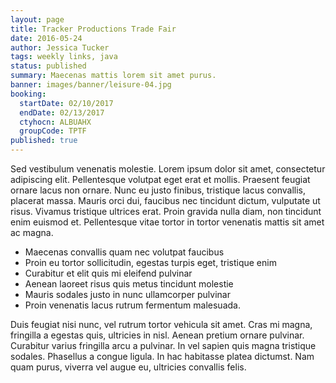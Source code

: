 ```yaml
---
layout: page
title: Tracker Productions Trade Fair
date: 2016-05-24
author: Jessica Tucker
tags: weekly links, java
status: published
summary: Maecenas mattis lorem sit amet purus.
banner: images/banner/leisure-04.jpg
booking:
  startDate: 02/10/2017
  endDate: 02/13/2017
  ctyhocn: ALBUAHX
  groupCode: TPTF
published: true
---
```

Sed vestibulum venenatis molestie. Lorem ipsum dolor sit amet, consectetur adipiscing elit. Pellentesque volutpat eget erat et mollis. Praesent feugiat ornare lacus non ornare. Nunc eu justo finibus, tristique lacus convallis, placerat massa. Mauris orci dui, faucibus nec tincidunt dictum, vulputate ut risus. Vivamus tristique ultrices erat. Proin gravida nulla diam, non tincidunt enim euismod et. Pellentesque vitae tortor in tortor venenatis mattis sit amet ac magna.

* Maecenas convallis quam nec volutpat faucibus
* Proin eu tortor sollicitudin, egestas turpis eget, tristique enim
* Curabitur et elit quis mi eleifend pulvinar
* Aenean laoreet risus quis metus tincidunt molestie
* Mauris sodales justo in nunc ullamcorper pulvinar
* Proin venenatis lacus rutrum fermentum malesuada.

Duis feugiat nisi nunc, vel rutrum tortor vehicula sit amet. Cras mi magna, fringilla a egestas quis, ultricies in nisl. Aenean pretium ornare pulvinar. Curabitur varius fringilla arcu a pulvinar. In vel sapien quis magna tristique sodales. Phasellus a congue ligula. In hac habitasse platea dictumst. Nam quam purus, viverra vel augue eu, ultricies convallis felis.
